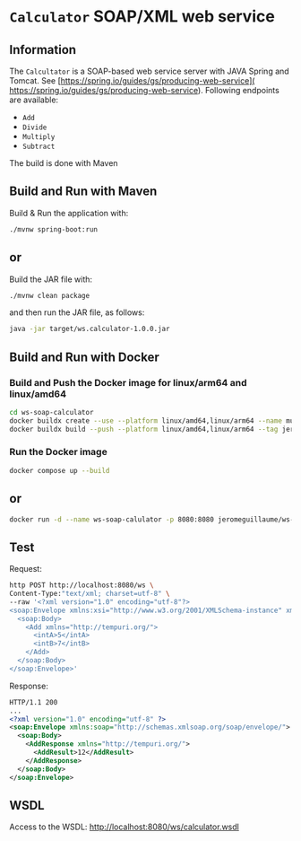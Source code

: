 # `Calculator` SOAP/XML web service

## Information
The `Calcultator` is a SOAP-based web service server with JAVA Spring and Tomcat.
See [https://spring.io/guides/gs/producing-web-service]( https://spring.io/guides/gs/producing-web-service).
Following endpoints are available:
- `Add`
- `Divide`
- `Multiply`
- `Subtract`

The build is done with Maven

## Build and Run with Maven
Build & Run the application with:
```sh
./mvnw spring-boot:run
```
or
---
Build the JAR file with:
```sh
./mvnw clean package
``` 
and then run the JAR file, as follows:
```sh
java -jar target/ws.calculator-1.0.0.jar
```

## Build and Run with Docker
### Build and Push the Docker image for linux/arm64 and linux/amd64
```sh
cd ws-soap-calculator
docker buildx create --use --platform linux/amd64,linux/arm64 --name multi-platform-builder
docker buildx build --push --platform linux/amd64,linux/arm64 --tag jeromeguillaume/ws-soap-calculator:1.0.0 .
```

### Run the Docker image
```sh
docker compose up --build
```
or
---
```sh
docker run -d --name ws-soap-calulator -p 8080:8080 jeromeguillaume/ws-soap-calculator:1.0.0
```

## Test
Request:
```sh
http POST http://localhost:8080/ws \
Content-Type:"text/xml; charset=utf-8" \
--raw '<?xml version="1.0" encoding="utf-8"?>
<soap:Envelope xmlns:xsi="http://www.w3.org/2001/XMLSchema-instance" xmlns:xsd="http://www.w3.org/2001/XMLSchema" xmlns:soap="http://schemas.xmlsoap.org/soap/envelope/">
  <soap:Body>
    <Add xmlns="http://tempuri.org/">
      <intA>5</intA>
      <intB>7</intB>
    </Add>
  </soap:Body>
</soap:Envelope>'
```

Response:
```xml
HTTP/1.1 200
...
<?xml version="1.0" encoding="utf-8" ?>
<soap:Envelope xmlns:soap="http://schemas.xmlsoap.org/soap/envelope/">
  <soap:Body>
    <AddResponse xmlns="http://tempuri.org/">
      <AddResult>12</AddResult>
    </AddResponse>
  </soap:Body>
</soap:Envelope>
```

## WSDL
Access to the WSDL: [http://localhost:8080/ws/calculator.wsdl](http://localhost:8080/ws/calculator.wsdl)